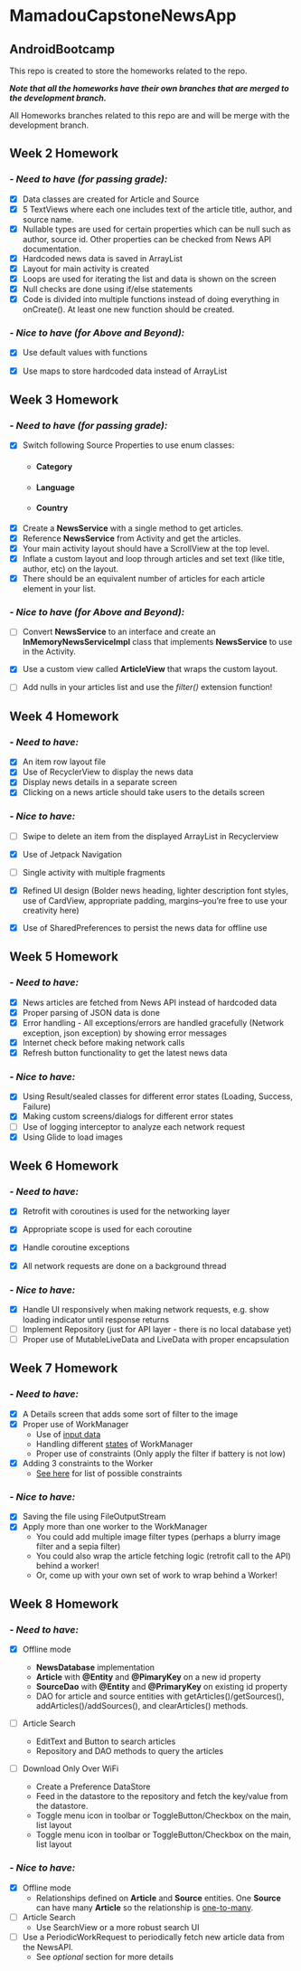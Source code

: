 # MamadouCapstoneNewsApp

## AndroidBootcamp

This repo is created to store the homeworks related to the repo.

***Note that all the homeworks have their own branches that are merged to the development branch.***

All Homeworks branches related to this repo are and will be merge with the development branch.

## Week 2 Homework

### *- Need to have (for passing grade):*
- [x] Data classes are created for Article and Source
- [x] 5 TextViews where each one includes text of the article title, author, and source name.
- [x] Nullable types are used for certain properties which can be null such as author, source id. Other properties can be checked from News API documentation.
- [x] Hardcoded news data is saved in ArrayList
- [x] Layout for main activity is created
- [x] Loops are used for iterating the list and data is shown on the screen
- [x] Null checks are done using if/else statements
- [x] Code is divided into multiple functions instead of doing everything in onCreate(). At least one new function should be created.

### *- Nice to have (for Above and Beyond):*
- [x] Use default values with functions
- [x] Use maps to store hardcoded data instead of ArrayList


## Week 3 Homework

### *- Need to have (for passing grade):*
- [x] Switch following Source Properties to use enum classes:
  * #### Category
  * #### Language
  * #### Country    
- [x] Create a  **NewsService** with a single method to get articles.
- [x] Reference **NewsService** from Activity and get the articles.
- [x] Your main activity layout should have a ScrollView at the top level.
- [X] Inflate a custom layout and loop through articles and set text (like title, author, etc) on the layout.
- [x] There should be an equivalent number of articles for each article element in your list.

### *- Nice to have (for Above and Beyond):*
- [ ] Convert **NewsService** to an interface and create an **InMemoryNewsServiceImpl** class that implements **NewsService** to use in the Activity.  
- [X] Use a custom view called **ArticleView** that wraps the custom layout.
- [ ] Add nulls in your articles list and use the *filter()* extension function!



## Week 4 Homework

### *- Need to have:*
- [X] An item row layout file
- [X] Use of RecyclerView to display the news data
- [X] Display news details in a separate screen
- [X] Clicking on a news article should take users to the details screen 

### *- Nice to have:*
- [ ] Swipe to delete an item from the displayed ArrayList in Recyclerview
- [x] Use of Jetpack Navigation
- [ ] Single activity with multiple fragments
- [x] Refined UI design (Bolder news heading, lighter description font styles, use of CardView, appropriate padding, margins–you’re free to use your creativity here)
- [x] Use of SharedPreferences to persist the news data for offline use


## Week 5 Homework

### *- Need to have:*
- [x] News articles are fetched from News API instead of hardcoded data
- [x] Proper parsing of JSON data is done
- [x] Error handling - All exceptions/errors are handled gracefully (Network exception, json exception) by showing error messages
- [x] Internet check before making network calls
- [x] Refresh button functionality to get the latest news data

### *- Nice to have:*
- [x] Using Result/sealed classes for different error states (Loading, Success, Failure)
- [x] Making custom screens/dialogs for different error states
- [ ] Use of logging interceptor to analyze each network request
- [x] Using Glide to load images

## Week 6 Homework

### *- Need to have:*
- [x] Retrofit with coroutines is used for the networking layer
- [x] Appropriate scope is used for each coroutine
- [x] Handle coroutine exceptions
- [x] All network requests are done on a background thread


### *- Nice to have:*
- [x] Handle UI responsively when making network requests, e.g. show loading indicator until response returns
- [ ] Implement Repository (just for API layer - there is no local database yet)
- [ ] Proper use of MutableLiveData and LiveData with proper encapsulation

## Week 7 Homework

### *- Need to have:*
- [x] A Details screen that adds some sort of filter to the image
- [x] Proper use of WorkManager
  * Use of [input data](https://developer.android.com/topic/libraries/architecture/workmanager/how-to/define-work#input_output)
  * Handling different [states](https://developer.android.com/topic/libraries/architecture/workmanager/how-to/states-and-observation) of WorkManager 
  * Proper use of constraints (Only apply the filter if battery is not low) 
- [x] Adding 3 constraints to the Worker
  * [See here](https://developer.android.com/topic/libraries/architecture/workmanager/how-to/define-work#work-constraints) for list of possible constraints


### *- Nice to have:*
- [x] Saving the file using FileOutputStream
- [x] Apply more than one worker to the WorkManager
  * You could add multiple image filter types (perhaps a blurry image filter and a sepia filter)
  * You could also wrap the article fetching logic (retrofit call to the API) behind a worker! 
  * Or, come up with your own set of work to wrap behind a Worker!
  
## Week 8 Homework

### *- Need to have:*
- [x] Offline mode
  * **NewsDatabase** implementation
  * **Article** with **@Entity** and **@PimaryKey** on a new id property
  * **SourceDao** with **@Entity** and **@PrimaryKey** on existing id property
  * DAO for article and source entities with getArticles()/getSources(), 
     addArticles()/addSources(), and clearArticles() methods.
- [ ] Article Search
  * EditText and Button to search articles
  * Repository and DAO methods to query the articles 
 
- [ ] Download Only Over WiFi
   * Create a Preference DataStore
   * Feed in the datastore to the repository and fetch the key/value from the datastore. 
   * Toggle menu icon in toolbar or ToggleButton/Checkbox on the main, list layout
   * Toggle menu icon in toolbar or ToggleButton/Checkbox on the main, list layout


### *- Nice to have:*
- [x] Offline mode
  * Relationships defined on **Article** and **Source** entities. One **Source** can have many **Article** so the relationship is 
  [one-to-many](https://developer.android.com/training/data-storage/room/relationships#one-to-many).
- [ ] Article Search
  * Use SearchView or a more robust search UI
- [ ] Use a PeriodicWorkRequest to periodically fetch new article data from the NewsAPI.
  * See *optional* section for more details



